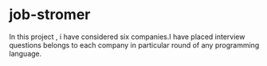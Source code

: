 # job-stromer
In this project , i have considered six companies.I have placed interview questions belongs to each company in particular round of any programming language.
